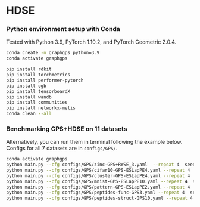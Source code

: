 # HDSE

### Python environment setup with Conda

Tested with Python 3.9, PyTorch 1.10.2, and PyTorch Geometric 2.0.4.
```bash
conda create -n graphgps python=3.9
conda activate graphgps

pip install rdkit
pip install torchmetrics
pip install performer-pytorch
pip install ogb
pip install tensorboardX
pip install wandb
pip install communities
pip install networkx-metis
conda clean --all
```

### Benchmarking GPS+HDSE on 11 datasets

Alternatively, you can run them in terminal following the example below. Configs for all 7 datasets are in `configs/GPS/`.

```bash
conda activate graphgps
python main.py --cfg configs/GPS/zinc-GPS+RWSE_3.yaml  --repeat 4  seed 0  wandb.use False
python main.py --cfg configs/GPS/cifar10-GPS-ESLapPE4.yaml --repeat 4  seed 0  wandb.use False 
python main.py --cfg configs/GPS/cluster-GPS-ESLapPE4.yaml --repeat 4  seed 0  wandb.use False 
python main.py --cfg configs/GPS/mnist-GPS-ESLapPE10.yaml --repeat 4  seed 0  wandb.use False 
python main.py --cfg configs/GPS/pattern-GPS-ESLapPE2.yaml --repeat 4  seed 0  wandb.use False 
python main.py --cfg configs/GPS/peptides-func-GPS3.yaml --repeat 4  seed 0  wandb.use False 
python main.py --cfg configs/GPS/peptides-struct-GPS10.yaml --repeat 4  seed 0  wandb.use False 
```

